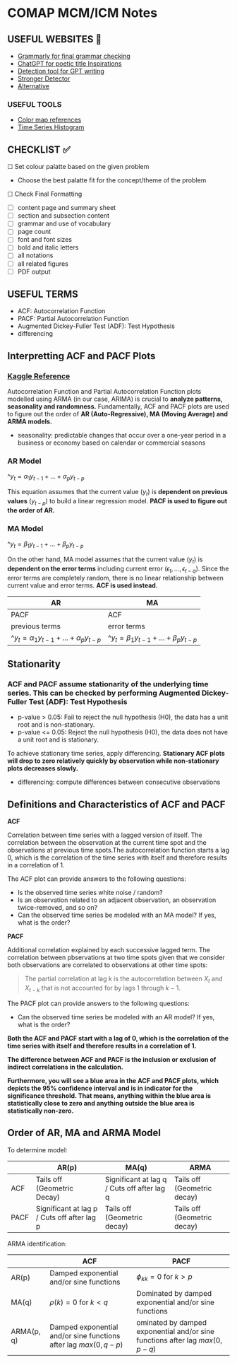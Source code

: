 # COMAP MCM/ICM Notes

## USEFUL WEBSITES :link:
- [Grammarly for final grammar checking](https://www.grammarly.com/)
- [ChatGPT for poetic title Inspirations](https://chat.openai.com/)
- [Detection tool for GPT writing](https://gptzero.me/)
- [Stronger Detector](https://contentatscale.ai/?fpr=home23&gclid=CjwKCAiAk9itBhASEiwA1my_69BJTeH6OwEUoFWRDcC15zgR6Z0Cn4mO6x6Ca8QhPl91aAr2sizvTxoCVPQQAvD_BwE)
- [Alternative](https://originality.ai/blog/contentatscale-ai-content-detection-review)

### USEFUL TOOLS

- [Color map references](https://matplotlib.org/stable/gallery/color/colormap_reference.html)
- [Time Series Histogram](https://matplotlib.org/stable/gallery/statistics/time_series_histogram.html)

## CHECKLIST :white_check_mark:

&#x2610; Set colour palatte based on the given problem
- Choose the best palatte fit for the concept/theme of the problem

&#x2610; Check Final Formatting
- &#x2610; content page and summary sheet
- &#x2610; section and subsection content
- &#x2610; grammar and use of vocabulary
- &#x2610; page count
- &#x2610; font and font sizes
- &#x2610; bold and italic letters
- &#x2610; all notations
- &#x2610; all related figures
- &#x2610; PDF output

## USEFUL TERMS

- ACF: Autocorrelation Function
- PACF: Partial Autocorrelation Function
- Augmented Dickey-Fuller Test (ADF): Test Hypothesis
- differencing

## Interpretting ACF and PACF Plots

### [Kaggle Reference](https://www.kaggle.com/code/iamleonie/time-series-interpreting-acf-and-pacf/notebook#Fundamentals)

Autocorrelation Function and Partial Autocorrelation Function plots modelled using ARMA (in our case, ARIMA) is crucial to **analyze patterns, seasonality and randomness.** Fundamentally, ACF and PACF plots are used to figure out the order of **AR (Auto-Regressive), MA (Moving Average) and ARMA models.** 

- seasonality: predictable changes that occur over a one-year period in a business or economy based on calendar or commercial seasons

### AR Model 

$\^{y_t} = \alpha_1y_{t-1}+...+\alpha_py_{t-p}$

This equation assumes that the current value ($y_t$) is **dependent on previous values** ($y_{t-p}$) to build a linear regression model. **PACF is used to figure out the order of AR.**

### MA Model

$\^{y_t} = \beta_1y_{t-1}+...+\beta_py_{t-p}$

On the other hand, MA model assumes that the current value ($y_t$) is **dependent on the error terms** including current error ($\epsilon_t, ... , \epsilon _{t-q}$). Since the error terms are completely random, there is no linear relationship between current value and error terms. **ACF is used instead.**

| AR | MA |
| - | - |
| PACF | ACF |
| previous terms | error terms|
| $\^{y_t} = \alpha_1y_{t-1}+...+\alpha_py_{t-p}$ | $\^{y_t} = \beta_1y_{t-1}+...+\beta_py_{t-p}$ |

## Stationarity

### ACF and PACF assume stationarity of the underlying time series. This can be checked by performing Augmented Dickey-Fuller Test (ADF): Test Hypothesis

- p-value > 0.05: Fail to reject the null hypothesis (H0), the data has a unit root and is non-stationary.
- p-value <= 0.05: Reject the null hypothesis (H0), the data does not have a unit root and is stationary.

To achieve stationary time series, apply differencing. **Stationary ACF plots will drop to zero relatively quickly by observation while non-stationary plots decreases slowly.**

- differencing: compute differences between consecutive observations

## Definitions and Characteristics of ACF and PACF

**ACF**

Correlation between time series with a lagged version of itself. The correlation between the observation at the current time spot and the observations at previous time spots.The autocorrelation function starts a lag 0, which is the correlation of the time series with itself and therefore results in a correlation of 1.

The ACF plot can provide answers to the following questions:

- Is the observed time series white noise / random?
- Is an observation related to an adjacent observation, an observation twice-removed, and so on?
- Can the observed time series be modeled with an MA model? If yes, what is the order?

**PACF**

Additional correlation explained by each successive lagged term. The correlation between pbservations at two time spots given that we consider both observations are correlated to observations at other time spots:

> The partial correlation at lag k is the autocorrelation between $X_t$ and $X_{t-k}$ that is not accounted for by lags 1 through $k-1$.

The PACF plot can provide answers to the following questions:

- Can the observed time series be modeled with an AR model? If yes, what is the order?

**Both the ACF and PACF start with a lag of 0, which is the correlation of the time series with itself and therefore results in a correlation of 1.**

**The difference between ACF and PACF is the inclusion or exclusion of indirect correlations in the calculation.**

**Furthermore, you will see a blue area in the ACF and PACF plots, which depicts the 95% confidence interval and is in indicator for the significance threshold. That means, anything within the blue area is statistically close to zero and anything outside the blue area is statistically non-zero.**

## Order of AR, MA and ARMA Model

To determine model:

| | AR(p) | MA(q) | ARMA |
| - | - | - | - |
| ACF | Tails off (Geometric Decay) | Significant at lag q / Cuts off after lag q | Tails off (Geometric decay) |
| PACF | Significant at lag p / Cuts off after lag p | Tails off (Geometric decay) | Tails off (Geometric decay) |

ARMA identification:

| | ACF | PACF |
| - | - | - |
| AR(p) | Damped exponential and/or sine functions | $\phi_{kk} = 0$ for $k > p$ |
| MA(q) | $\rho(k) = 0$ for $k < q$ | Dominated by damped exponential and/or sine functions |
| ARMA(p, q) | Damped exponential and/or sine functions after lag $max(0, q-p)$ | ominated by damped exponential and/or sine functions after lag $max(0, p-q)$ |

